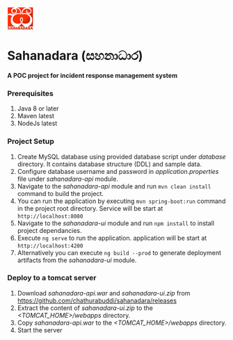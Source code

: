 ![alt text](https://raw.githubusercontent.com/chathurabuddi/sahanadara/master/sahanadara-ui/src/assets/sahanadara_logo.png)
# Sahanadara (සහනාධාර)
**A POC project for incident response management system**

### Prerequisites
1. Java 8 or later
2. Maven latest
3. NodeJs latest

### Project Setup
1. Create MySQL database using provided database script under _database_ directory. It contains database structure (DDL) and sample data.
2. Configure database username and password in _application.properties_ file under _sahanadara-api_ module.
3. Navigate to the _sahanadara-api_ module and run `mvn clean install` command to build the project.
4. You can run the application by executing `mvn spring-boot:run` command in the project root directory. Service will be start at `http://localhost:8080`
5. Navigate to the _sahanadara-ui_ module and run `npm install` to install project dependancies.
6. Execute `ng serve` to run the application. application will be start at `http://localhost:4200`
7. Alternatively you can execute `ng build --prod` to generate deployment artifacts from the _sahanadara-ui_ module.

### Deploy to a tomcat server
1. Download _sahanadara-api.war_ and _sahanadara-ui.zip_ from https://github.com/chathurabuddi/sahanadara/releases
2. Extract the content of _sahanadara-ui.zip_ to the _<TOMCAT_HOME>/webapps_ directory.
3. Copy _sahanadara-api.war_ to the _<TOMCAT_HOME>/webapps_ directory.
4. Start the server